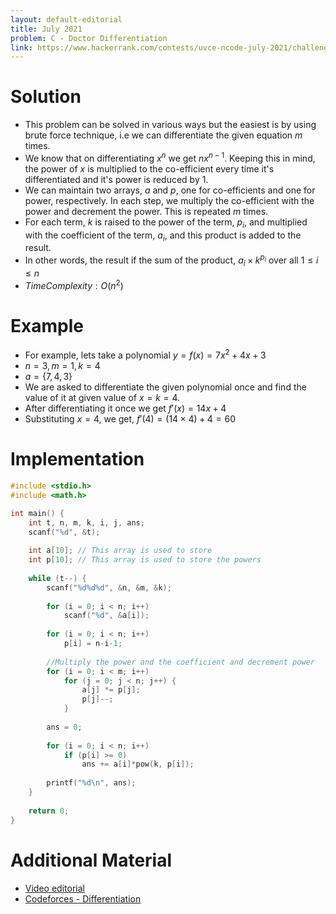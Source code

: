 ```yaml
---
layout: default-editorial
title: July 2021
problem: C - Doctor Differentiation
link: https://www.hackerrank.com/contests/uvce-ncode-july-2021/challenges/c-doctor-differentiation
---
```

# Solution

- This problem can be solved in various ways but the easiest is by using brute force technique, i.e we can differentiate the given equation $m$ times.
- We know that on differentiating $x^n$ we get $nx^{n-1}$. Keeping this in mind, the power of $x$ is multiplied to the co-efficient every time it's differentiated and it's power is reduced by 1.
- We can maintain two arrays, $a$ and $p$, one for co-efficients and one for power, respectively. In each step, we multiply the co-efficient with the power and decrement the power. This is repeated $m$ times.
- For each term, $k$ is raised to the power of the term, $p_i$, and multiplied with the coefficient of the term, $a_i$, and this product is added to the result.
- In other words, the result if the sum of the product, $a_i \times k^{p_i}$ over all $1 \le i \le n$
- $Time Complexity: O(n^2)$

$$$$

# Example

- For example, lets take a polynomial $y = f(x) = 7x^{2} + 4x + 3$
- $n = 3, m = 1, k = 4$
- $a = \{7, 4, 3\}$
- We are asked to differentiate the given polynomial once and find the value of it at given value of $x = k = 4$.
- After differentiating it once we get $f'(x) = 14x + 4$
- Substituting $x = 4$, we get, $f'(4) = (14 \times 4) + 4 = 60$

$$$$

# Implementation

```c
#include <stdio.h>
#include <math.h>

int main() {
    int t, n, m, k, i, j, ans;
    scanf("%d", &t);
    
    int a[10]; // This array is used to store
    int p[10]; // This array is used to store the powers
    
    while (t--) {
        scanf("%d%d%d", &n, &m, &k);
        
        for (i = 0; i < n; i++)
            scanf("%d", &a[i]);
        
        for (i = 0; i < n; i++)
            p[i] = n-i-1;
        
        //Multiply the power and the coefficient and decrement power
        for (i = 0; i < m; i++)
            for (j = 0; j < n; j++) {
                a[j] *= p[j];
                p[j]--;
            }
        
        ans = 0;
        
        for (i = 0; i < n; i++)
            if (p[i] >= 0)
                ans += a[i]*pow(k, p[i]);
        
        printf("%d\n", ans);
    }
    
    return 0;
}
```

$$$$

# Additional Material

- [Video editorial](https://drive.google.com/file/d/10nugh1qLC7w5AqJqEwoZVOKqfKBQixWW/view?usp=sharing)
- [Codeforces - Differentiation](https://codeforces.com/problemset/gymProblem/101807/D)
